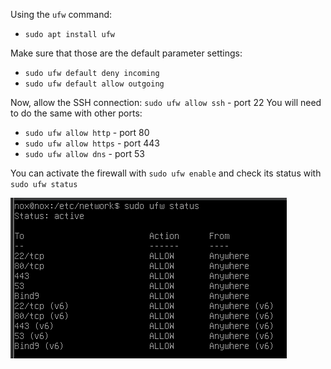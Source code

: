 Using the `ufw` command:
- `sudo apt install ufw`

Make sure that those are the default parameter settings:
- `sudo ufw default deny incoming`
- `sudo ufw default allow outgoing`

Now, allow the SSH connection: `sudo ufw allow ssh` - port 22
You will need to do the same with other ports:
- `sudo ufw allow http` - port 80
- `sudo ufw allow https` - port 443
- `sudo ufw allow dns` - port 53

You can activate the firewall with `sudo ufw enable` and check its status with `sudo ufw status`

![firewall](/images/firewall.png)

